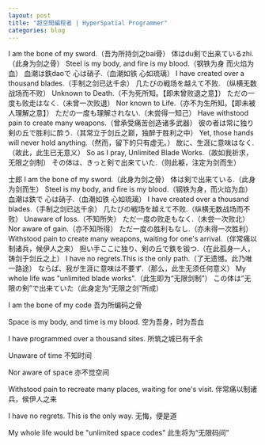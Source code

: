 ```yaml
---
layout: post
title: "超空間編程者 | HyperSpatial Programmer"
categories: blog
---
```


I am the bone of my sword.（吾为所持剑之bai骨）
体はdu剣で出来ているzhi.（此身为剑之骨）
Steel is my body, and fire is my blood.（钢铁为身 而火焰为血）
血潮は鉄daoで 心は硝子.（血潮如铁 心如琉璃）
I have created over a thousand blades.（手制之剑已达千余）
几たびの戦场を越えて不败.
（纵横无数战场而不败）
Unknown to Death.（不为死所知。【即未曾败退之意】）
ただの一度も败走はなく.（未曾一次败退）
Nor known to Life.（亦不为生所知。【即未被人理解之意】）
ただの一度も理解されない.（未尝得一知己）
Have withstood pain to create many weapons.（曾承受痛苦创造诸多武器）
彼の者は常に独り 剣の丘で胜利に酔う.（其常立于剑丘之巅，独醉于胜利之中）
Yet, those hands will never hold anything.（然而，留下的只有虚无。）
故に、生涯に意味はなく.（故此，此生已无意义）
So as I pray, Unlimited Blade Works.（故如我祈求，无限之剑制）
その体は、きっと剣で出来ていた.（则此躯，注定为剑而生）

士郎
I am the bone of my sword.（此身为剑之骨）
体は剣で出来ている.（此身为剑而生）
Steel is my body, and fire is my blood.（钢铁为身，而火焰为血）
血潮は鉄で 心は硝子.（血潮如铁 心如琉璃）
I have created over a thousand blades.（手制之剑已达千余）
几たびの戦场を越えて不败.（纵横无数战场而不败）
Unaware of loss.（不知所失）
ただ一度の败走もなく.（未尝一次败北）
Nor aware of gain.（亦不知所得）
ただ一度の胜利もなし.（亦未得一次胜利）
Withstood pain to create many weapons, waiting for one's arrival.（伴常痛以制诸兵，候伊人之来）
担い手ここに独り、剣の丘で鉄を锻つ.（在此孤身一人，铸剑于剑丘之上）
I have no regrets.This is the only path.（了无遗憾。此乃唯一路途）
ならば、我が生涯に意味は不要ず.（那么，此生无须任何意义）
My whole life was "unlimited blade works".（此生即为“无限剑制”）
この体は”无限の剣”で出来ていた（此身定为“无限之剑”所成）


I am the bone of my code
吾为所编码之骨

Space is my body, and time is my blood.
空为吾身，时为吾血

I have programmed over a thousand sites.
所筑之城已有千余

Unaware of time
不知时间

Nor aware of space
亦不觉空间

Withstood pain to recreate many places, waiting for one's visit.
伴常痛以制诸兵，候伊人之来

I have no regrets. This is the only way.
无悔，便是道

My whole life would be "unlimited space codes"
此生将为“无限码间”